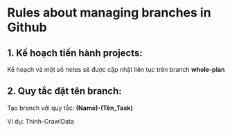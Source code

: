 # Rules about managing branches in Github

## 1. Kế hoạch tiến hành projects: 
Kế hoạch và một số notes sẽ được cập nhật liên tục trên branch **whole-plan**

## 2. Quy tắc đặt tên branch: 
Tạo branch với quy tắc: **(Name)-(Tên_Task)**

Ví dụ: Thinh-CrawlData

